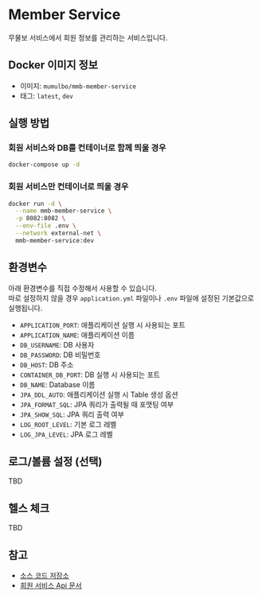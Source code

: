 # Member Service

무물보 서비스에서 회원 정보를 관리하는 서비스입니다.

## Docker 이미지 정보

- 이미지: `mumulbo/mmb-member-service`
- 태그: `latest`, `dev`

## 실행 방법

### 회원 서비스와 DB를 컨테이너로 함께 띄울 경우

``` bash
docker-compose up -d
```

### 회원 서비스만 컨테이너로 띄울 경우

``` bash
docker run -d \
  --name mmb-member-service \
  -p 8082:8082 \
  --env-file .env \
  --network external-net \
  mmb-member-service:dev
```

## 환경변수

아래 환경변수를 직접 수정해서 사용할 수 있습니다.  
따로 설정하지 않을 경우 `application.yml` 파일이나 `.env` 파일에 설정된 기본값으로 실행됩니다.

* `APPLICATION_PORT`: 애플리케이션 실행 시 사용되는 포트
* `APPLICATION_NAME`: 애플리케이션 이름
* `DB_USERNAME`: DB 사용자
* `DB_PASSWORD`: DB 비밀번호
* `DB_HOST`: DB 주소
* `CONTAINER_DB_PORT`: DB 실행 시 사용되는 포트
* `DB_NAME`: Database 이름
* `JPA_DDL_AUTO`: 애플리케이션 실행 시 Table 생성 옵션
* `JPA_FORMAT_SQL`: JPA 쿼리가 출력될 때 포맷팅 여부
* `JPA_SHOW_SQL`: JPA 쿼리 출력 여부
* `LOG_ROOT_LEVEL`: 기본 로그 레벨
* `LOG_JPA_LEVEL`: JPA 로그 레벨

## 로그/볼륨 설정 (선택)

TBD

## 헬스 체크

TBD

## 참고

* [소스 코드 저장소](https://github.com/A-OverFlow/mmb-member-service)
* [회원 서비스 Api 문서](https://github.com/A-OverFlow/mmb-docs/blob/main/0_%ED%94%84%EB%A1%9C%EC%A0%9D%ED%8A%B8_%EA%B4%80%EB%A6%AC/1_%EA%B0%9C%EB%B0%9C/API_Docs/MEMBER_REST_API_Docs.md)
